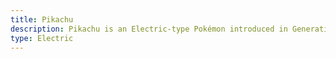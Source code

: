 ```yaml
---
title: Pikachu
description: Pikachu is an Electric-type Pokémon introduced in Generation I.
type: Electric
---
```

